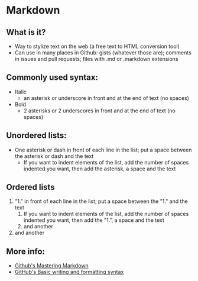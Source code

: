 # Markdown

## What is it?
* Way to stylize text on the web (a free text to HTML conversion tool)
* Can use in many places in Github: gists (whatever those are); comments in issues and pull requests; files with .md or .markdown extensions

## Commonly used syntax:
* Italic
  * an asterisk or underscore in front and at the end of text (no spaces)
* Bold
  * 2 asterisks or 2 underscores in front and at the end of text (no spaces)

## Unordered lists:
* One asterisk or dash in front of each line in the list; put a space between the asterisk or dash and the text
  * If you want to indent elements of the list, add the number of spaces indented you want, then add the asterisk, a space and the text
  
## Ordered lists
1. "1." in front of each line in the list; put a space between the "1." and the text
   1. If you want to indent elements of the list, add the number of spaces indented you want, then add the "1.", a space and the text
   1. and another
1. and another

## More info:
* [Github's Mastering Markdown](https://guides.github.com/features/mastering-markdown/)
* [GitHub's Basic writing and formatting syntax](https://docs.github.com/en/free-pro-team@latest/github/writing-on-github/basic-writing-and-formatting-syntax)
